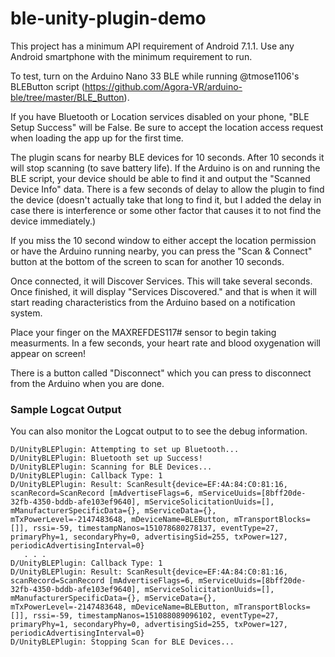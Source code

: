 # ble-unity-plugin-demo

This project has a minimum API requirement of Android 7.1.1. Use any Android smartphone with the minimum requirement to run.

To test, turn on the Arduino Nano 33 BLE while running @tmose1106's BLEButton script (https://github.com/Agora-VR/arduino-ble/tree/master/BLE_Button).

If you have Bluetooth or Location services disabled on your phone, "BLE Setup Success" will be False. Be sure to accept the location access request when loading the app up for the first time.

The plugin scans for nearby BLE devices for 10 seconds. After 10 seconds it will stop scanning (to save battery life). If the Arduino is on and running the BLE script, your device should be able to find it and output the "Scanned Device Info" data. There is a few seconds of delay to allow the plugin to find the device (doesn't actually take that long to find it, but I added the delay in case there is interference or some other factor that causes it to not find the device immediately.)

If you miss the 10 second window to either accept the location permission or have the Arduino running nearby, you can press the "Scan & Connect" button at the bottom of the screen to scan for another 10 seconds.

Once connected, it will Discover Services. This will take several seconds. Once finished, it will display "Services Discovered." and that is when it will start reading characteristics from the Arduino based on a notification system.

Place your finger on the MAXREFDES117# sensor to begin taking measurments. In a few seconds, your heart rate and blood oxygenation will appear on screen!

There is a button called "Disconnect" which you can press to disconnect from the Arduino when you are done.

### Sample Logcat Output

You can also monitor the Logcat output to to see the debug information.

```
D/UnityBLEPlugin: Attempting to set up Bluetooth...
D/UnityBLEPlugin: Bluetooth set up Success!
D/UnityBLEPlugin: Scanning for BLE Devices...
D/UnityBLEPlugin: Callback Type: 1
D/UnityBLEPlugin: Result: ScanResult{device=EF:4A:84:C0:81:16, scanRecord=ScanRecord [mAdvertiseFlags=6, mServiceUuids=[8bff20de-32fb-4350-bddb-afe103ef9640], mServiceSolicitationUuids=[], mManufacturerSpecificData={}, mServiceData={}, mTxPowerLevel=-2147483648, mDeviceName=BLEButton, mTransportBlocks=[]], rssi=-59, timestampNanos=151078680278137, eventType=27, primaryPhy=1, secondaryPhy=0, advertisingSid=255, txPower=127, periodicAdvertisingInterval=0}
   . . .
D/UnityBLEPlugin: Callback Type: 1
D/UnityBLEPlugin: Result: ScanResult{device=EF:4A:84:C0:81:16, scanRecord=ScanRecord [mAdvertiseFlags=6, mServiceUuids=[8bff20de-32fb-4350-bddb-afe103ef9640], mServiceSolicitationUuids=[], mManufacturerSpecificData={}, mServiceData={}, mTxPowerLevel=-2147483648, mDeviceName=BLEButton, mTransportBlocks=[]], rssi=-59, timestampNanos=151088089096102, eventType=27, primaryPhy=1, secondaryPhy=0, advertisingSid=255, txPower=127, periodicAdvertisingInterval=0}
D/UnityBLEPlugin: Stopping Scan for BLE Devices...
```